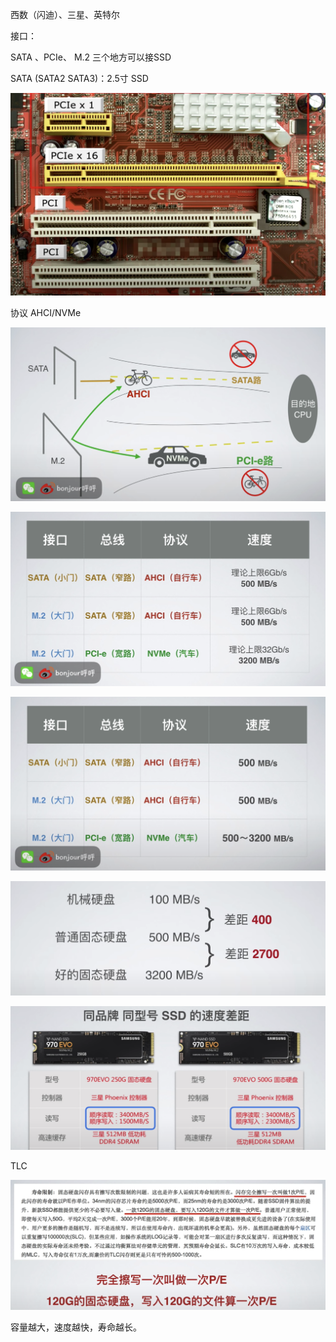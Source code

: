 西数（闪迪）、三星、英特尔



接口：  

SATA 、PCIe、 M.2 三个地方可以接SSD

SATA (SATA2 SATA3)：2.5寸 SSD

![image-20200523152532142](pics/image-20200523152532142.png)







协议 AHCI/NVMe



![image-20200523153106437](pics/image-20200523153106437.png)

![image-20200523153121395](pics/image-20200523153121395.png)

![image-20200523153157907](pics/image-20200523153157907.png)

![image-20200523153215213](pics/image-20200523153215213.png)

![image-20200523153247022](pics/image-20200523153247022.png)

TLC

![image-20200523153328856](pics/image-20200523153328856.png)

容量越大，速度越快，寿命越长。





